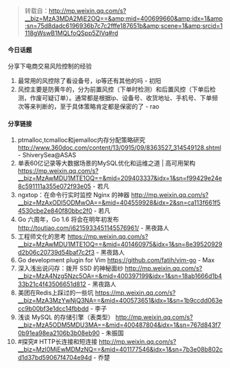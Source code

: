 > 转载自：<http://mp.weixin.qq.com/s?__biz=MzA3MDA2MjE2OQ==&amp;mid=400699660&amp;idx=1&amp;sn=75d8dadc6196936b7c7c2fffe187651b&amp;scene=1&amp;srcid=1118gWswB1MQLfoQSpp5ZIVq#rd>

#### 今日话题

分享下电商交易风险控制的经验

1. 最常用的风控除了看设备号，ip等还有其他的吗 - 初阳
2. 风控主要是防黄牛的，分为前置风控（下单时检测）和后置风控（下单后检测，作废可疑订单）。通常都是根据ip、设备号、收货地址、手机号、下单频次等来判断的，至于具体策略肯定都是保密的了 - rao

#### 分享链接

1. ptmalloc,tcmalloc和jemalloc内存分配策略研究 http://www.360doc.com/content/13/0915/09/8363527_314549128.shtml - ShiverySea@ASAS
2. 单表60亿记录等大数据场景的MySQL优化和运维之道 | 高可用架构 https://mp.weixin.qq.com/s?__biz=MzAwMDU1MTE1OQ==&mid=209403337&idx=1&sn=f99429e24e8c591111a355e072f93e05 - 若凡
3. ngxtop：在命令行实时监控 Nginx 的神器 http://mp.weixin.qq.com/s?__biz=MzAxODI5ODMwOA==&mid=404559928&idx=2&sn=ca113f661f54530cbe2e840f80bbc2f0 - 若凡
4. Go 六周年，Go 1.6 将会在明年初发布 http://toutiao.com/i6215933451145576961/ - 黑夜路人
5. 工程师文化的思考 https://mp.weixin.qq.com/s?__biz=MzAwMDU1MTE1OQ==&mid=401460975&idx=1&sn=8e39520929d2b06c20739d54baf7c2f3 - 黑夜路人
6. Go development plugin for Vim https://github.com/fatih/vim-go - Max
7. 深入浅出说闪存：拨开 SSD 的神秘面纱 http://mp.weixin.qq.com/s?__biz=MzA4Nzg5Nzc5OA==&mid=400397199&idx=1&sn=18ab1666d1b433b21c4f43506651d812 - 黑夜路人
8. 美团在Redis上踩过的一些坑 https://mp.weixin.qq.com/s?__biz=MzA3MzYwNjQ3NA==&mid=400573651&idx=1&sn=1b9ccdd063ecc9b00bf3e1dcc14fbbdd - 李子
9. 浅谈 MySQL 的存储引擎（表类型） http://mp.weixin.qq.com/s?__biz=MzA5ODM5MDU3MA==&mid=400487804&idx=1&sn=767d843f70b91ea98ea2106b3b08eb90 - 朱振国
10. #探究# HTTP长连接和短连接 http://mp.weixin.qq.com/s?__biz=MzI0MjEwMDMzNQ==&mid=401177546&idx=1&sn=7b3e08b802cd1d37bd59067f4704e94d - 乔楚
